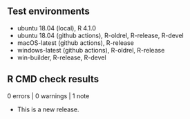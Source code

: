## Test environments

* ubuntu 18.04 (local), R 4.1.0
* ubuntu 18.04 (github actions), R-oldrel, R-release, R-devel
* macOS-latest (github actions), R-release
* windows-latest (github actions), R-oldrel, R-release
* win-builder, R-release, R-devel

## R CMD check results

0 errors | 0 warnings | 1 note

* This is a new release.
